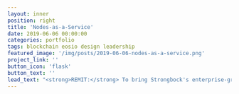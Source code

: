 ```yaml
---
layout: inner
position: right
title: 'Nodes-as-a-Service'
date: 2019-06-06 00:00:00
categories: portfolio
tags: blockchain eosio design leadership
featured_image: '/img/posts/2019-06-06-nodes-as-a-service.png'
project_link: ''
button_icon: 'flask'
button_text: ''
lead_text: "<strong>REMIT:</strong> To bring Strongbock's enterprise-grade blockchain infrastructure product suite to life. Strongblock was then a pre-series A startup operating in the EOSIO technology sphere. I led the product roadmap, product prototyping, product specifications, and product design. I was also deeply involved with the seed round fundraising efforts, generating 100% of the company's creative artifacts, yellow pages, pitch decks, and one-pager pitch sheets."
---
```

